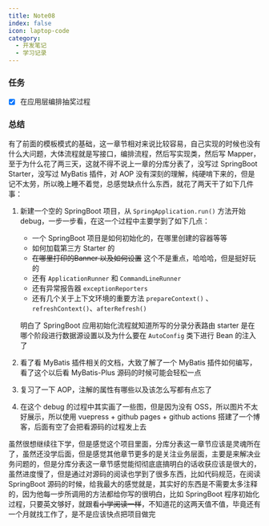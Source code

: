 ```yaml
---
title: Note08
index: false
icon: laptop-code
category:
  - 开发笔记
  - 学习记录
---
```


### 任务

- [x] 在应用层编排抽奖过程

### 总结

有了前面的模板模式的基础，这一章节相对来说比较容易，自己实现的时候也没有什么大问题，大体流程就是写接口，编排流程，然后写实现类，然后写 Mapper，至于为什么花了两三天，这就不得不说上一章的分库分表了，没写过 SpringBoot Starter，没写过 MyBatis 插件，对 AOP 没有深刻的理解，纯硬啃下来的，但是记不太劳，所以晚上睡不着觉，总感觉缺点什么东西，就花了两天干了如下几件事：

1. 新建一个空的 SpringBoot 项目，从 `SpringApplication.run()` 方法开始 debug，一步一步看，在这一个过程中主要学到了如下几点：

   - 一个 SpringBoot 项目是如何初始化的，在哪里创建的容器等等
   - 如何加载第三方 Starter 的
   - ~~在哪里打印的Banner 以及如何设置~~ 这个不是重点，哈哈哈，但是挺好玩的
   - 还有 `ApplicationRunner` 和 `CommandLineRunner`
   - 还有异常报告器 `exceptionReporters`
   - 还有几个关于上下文环境的重要方法 `prepareContext()` 、`refreshContext()`、`afterRefresh()`

   明白了 SpringBoot 应用初始化流程就知道所写的分录分表路由 starter 是在哪个阶段进行数据源设置以及为什么要在 `AutoConfig` 类下进行 Bean 的注入了

2. 看了看 MyBatis 插件相关的文档，大致了解了一个 MyBatis 插件如何编写，看了这个以后看 MyBatis-Plus 源码的时候可能会轻松一点

3. 复习了一下 AOP，注解的属性有哪些以及该怎么写都有点忘了

4. 在这个 debug 的过程中其实画了一些图，但是因为没有 OSS，所以图片不太好展示，所以使用 vuepress + github pages + github actions 搭建了一个博客，后面有空了会把看源码的过程发上去

虽然很想继续往下学，但是感觉这个项目里面，分库分表这一章节应该是灵魂所在了，虽然还没学后面，但是感觉其他章节更多的是关注业务层面，主要是来解决业务问题的，但是分库分表这一章节感觉能彻彻底底搞明白的话收获应该是很大的，虽然进度慢了，但是通过对源码的阅读也学到了很多东西，比如代码规范，在阅读 SpringBoot 源码的时候，给我最大的感觉就是，其实好的东西是不需要太多注释的，因为他每一步所调用的方法都给你写的很明白，比如 SpringBoot 程序初始化过程，只要英文够好，就跟看~~小学阅读一样~~，不知道花的这两天值不值，毕竟还有一个月就找工作了，是不是应该快点把项目做完